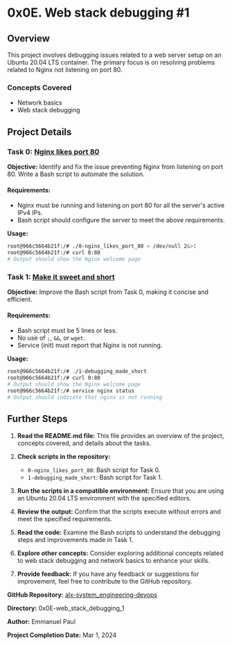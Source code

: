 # 0x0E. Web stack debugging #1

## Overview

This project involves debugging issues related to a web server setup on an Ubuntu 20.04 LTS container. The primary focus is on resolving problems related to Nginx not listening on port 80.

### Concepts Covered

- Network basics
- Web stack debugging

## Project Details

### Task 0: [Nginx likes port 80](./0-nginx_likes_port_80) 

**Objective:** Identify and fix the issue preventing Nginx from listening on port 80. Write a Bash script to automate the solution.

#### Requirements:

- Nginx must be running and listening on port 80 for all the server's active IPv4 IPs.
- Bash script should configure the server to meet the above requirements.

**Usage:**
```bash
root@966c5664b21f:/# ./0-nginx_likes_port_80 > /dev/null 2&>1
root@966c5664b21f:/# curl 0:80
# Output should show the Nginx welcome page
```

### Task 1: [Make it sweet and short](./1-debugging_made_short)

**Objective:** Improve the Bash script from Task 0, making it concise and efficient.

#### Requirements:

- Bash script must be 5 lines or less.
- No use of `;`, `&&`, or `wget`.
- Service (init) must report that Nginx is not running.

**Usage:**
```bash
root@966c5664b21f:/# ./1-debugging_made_short
root@966c5664b21f:/# curl 0:80
# Output should show the Nginx welcome page
root@966c5664b21f:/# service nginx status
# Output should indicate that nginx is not running
```

## Further Steps

1. **Read the README.md file:** This file provides an overview of the project, concepts covered, and details about the tasks.

2. **Check scripts in the repository:**
   - `0-nginx_likes_port_80`: Bash script for Task 0.
   - `1-debugging_made_short`: Bash script for Task 1.

3. **Run the scripts in a compatible environment:** Ensure that you are using an Ubuntu 20.04 LTS environment with the specified editors.

4. **Review the output:** Confirm that the scripts execute without errors and meet the specified requirements.

5. **Read the code:** Examine the Bash scripts to understand the debugging steps and improvements made in Task 1.

6. **Explore other concepts:** Consider exploring additional concepts related to web stack debugging and network basics to enhance your skills.

7. **Provide feedback:** If you have any feedback or suggestions for improvement, feel free to contribute to the GitHub repository.

**GitHub Repository:**
[alx-system_engineering-devops](https://github.com/emmanuelist/alx-system_engineering-devops)

**Directory:**
0x0E-web_stack_debugging_1

**Author:**
Emmanuel Paul

**Project Completion Date:**
Mar 1, 2024
